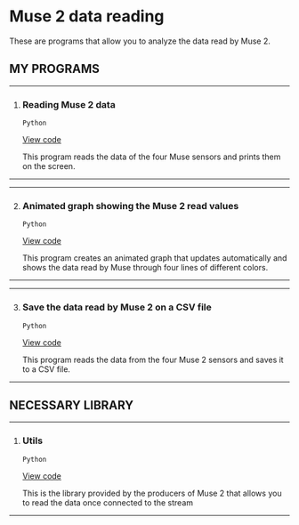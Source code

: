 # Muse 2 data reading
These are programs that allow you to analyze the data read by Muse 2.

## MY PROGRAMS
***
1. ### Reading Muse 2 data

    `Python`

    [View code](https://github.com/Bagnis-Gabriele/Muse2-data_reading/blob/main/read_muse_data/read_muse_data.py)

    This program reads the data of the four Muse sensors and prints them on the screen.
***
***
2. ### Animated graph showing the Muse 2 read values

    `Python`

    [View code](https://github.com/Bagnis-Gabriele/Muse2-data_reading/blob/main/muse_animate_graphic/muse_animated_graphic.py)

    This program creates an animated graph that updates automatically and shows the data read by Muse through four lines of different colors.
***
***
3. ### Save the data read by Muse 2 on a CSV file

    `Python`

    [View code](https://github.com/Bagnis-Gabriele/Muse2-data_reading/blob/main/muse_recording_data_on_csv/muse_recording_data_on_csv.py)

    This program reads the data from the four Muse 2 sensors and saves it to a CSV file.
***

## NECESSARY LIBRARY
***
1. ### Utils

    `Python`

    [View code](https://github.com/Bagnis-Gabriele/Muse2-data_reading/blob/main/muse_recording_data_on_csv/utils.py)

    This is the library provided by the producers of Muse 2 that allows you to read the data once connected to the stream
***
